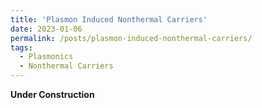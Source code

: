 ```yaml
---
title: 'Plasmon Induced Nonthermal Carriers'
date: 2023-01-06
permalink: /posts/plasmon-induced-nonthermal-carriers/
tags:
  - Plasmonics
  - Nonthermal Carriers
---
```


**Under Construction**


